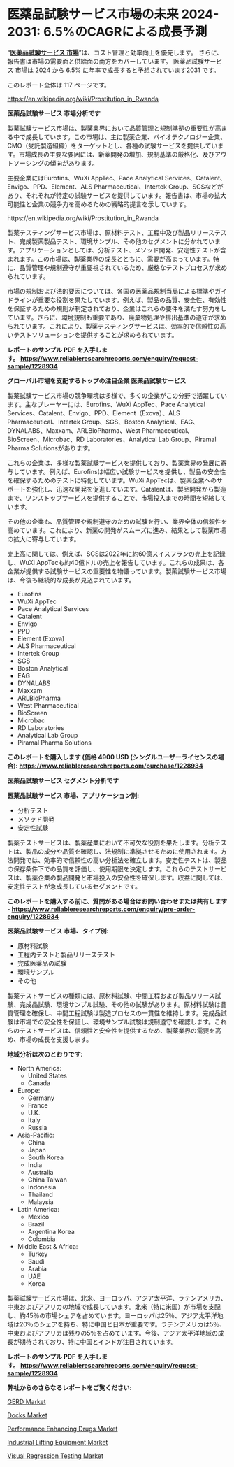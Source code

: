 <p><h1>医薬品試験サービス市場の未来 2024-2031: 6.5%のCAGRによる成長予測</h1></p><p>&ldquo;<strong><a href="https://www.reliableresearchreports.com/pharmaceutical-testing-services-r1228934?utm_campaign=107&utm_medium=9&utm_source=Github&utm_content=ia&utm_term=22112024&utm_id=pharmaceutical-testing-services">医薬品試験サービス 市場</a></strong>&rdquo;は、コスト管理と効率向上を優先します。 さらに、報告書は市場の需要面と供給面の両方をカバーしています。 医薬品試験サービス 市場は 2024 から 6.5% に年率で成長すると予想されています2031 です。</p>
<p>このレポート全体は 117 ページです。</p>
<p><a href="https://en.wikipedia.org/wiki/Prostitution_in_Rwanda?utm_campaign=107&utm_medium=9&utm_source=Github&utm_content=ia&utm_term=22112024&utm_id=pharmaceutical-testing-services">https://en.wikipedia.org/wiki/Prostitution_in_Rwanda</a></p>
<p><strong>医薬品試験サービス 市場分析です</strong></p>
<p><p>製薬試験サービス市場は、製薬業界において品質管理と規制準拠の重要性が高まる中で成長しています。この市場は、主に製薬企業、バイオテクノロジー企業、CMO（受託製造組織）をターゲットとし、各種の試験サービスを提供しています。市場成長の主要な要因には、新薬開発の増加、規制基準の厳格化、及びアウトソーシングの傾向があります。</p><p>主要企業にはEurofins、WuXi AppTec、Pace Analytical Services、Catalent、Envigo、PPD、Element、ALS Pharmaceutical、Intertek Group、SGSなどがあり、それぞれが特定の試験サービスを提供しています。報告書は、市場の拡大可能性と企業の競争力を高めるための戦略的提言を示しています。</p></p>
<p>https://en.wikipedia.org/wiki/Prostitution_in_Rwanda</p>
<p><p>製薬テスティングサービス市場は、原材料テスト、工程中及び製品リリーステスト、完成製薬製品テスト、環境サンプル、その他のセグメントに分かれています。アプリケーションとしては、分析テスト、メソッド開発、安定性テストが含まれます。この市場は、製薬業界の成長とともに、需要が高まっています。特に、品質管理や規制遵守が重要視されているため、厳格なテストプロセスが求められています。</p><p>市場の規制および法的要因については、各国の医薬品規制当局による標準やガイドラインが重要な役割を果たしています。例えば、製品の品質、安全性、有効性を保証するための規則が制定されており、企業はこれらの要件を満たす努力をしています。さらに、環境規制も重要であり、廃棄物処理や排出基準の遵守が求められています。これにより、製薬テスティングサービスは、効率的で信頼性の高いテストソリューションを提供することが求められています。</p></p>
<p><strong>レポートのサンプル PDF を入手します。&nbsp;<a href="https://www.reliableresearchreports.com/enquiry/request-sample/1228934?utm_campaign=107&utm_medium=9&utm_source=Github&utm_content=ia&utm_term=22112024&utm_id=pharmaceutical-testing-services">https://www.reliableresearchreports.com/enquiry/request-sample/1228934</a></strong></p>
<p><strong>グローバル市場を支配するトップの注目企業 医薬品試験サービス</strong></p>
<p><p>製薬試験サービス市場の競争環境は多様で、多くの企業がこの分野で活躍しています。主なプレーヤーには、Eurofins、WuXi AppTec、Pace Analytical Services、Catalent、Envigo、PPD、Element（Exova）、ALS Pharmaceutical、Intertek Group、SGS、Boston Analytical、EAG、DYNALABS、Maxxam、ARLBioPharma、West Pharmaceutical、BioScreen、Microbac、RD Laboratories、Analytical Lab Group、Piramal Pharma Solutionsがあります。</p><p>これらの企業は、多様な製薬試験サービスを提供しており、製薬業界の発展に寄与しています。例えば、Eurofinsは幅広い試験サービスを提供し、製品の安全性を確保するためのテストに特化しています。WuXi AppTecは、製薬企業へのサポートを強化し、迅速な開発を促進しています。Catalentは、製品開発から製造まで、ワンストップサービスを提供することで、市場投入までの時間を短縮しています。</p><p>その他の企業も、品質管理や規制遵守のための試験を行い、業界全体の信頼性を高めています。これにより、新薬の開発がスムーズに進み、結果として製薬市場の拡大に寄与しています。</p><p>売上高に関しては、例えば、SGSは2022年に約60億スイスフランの売上を記録し、WuXi AppTecも約40億ドルの売上を報告しています。これらの成果は、各企業が提供する試験サービスの重要性を物語っています。製薬試験サービス市場は、今後も継続的な成長が見込まれています。</p></p>
<p><ul><li>Eurofins</li><li>WuXi AppTec</li><li>Pace Analytical Services</li><li>Catalent</li><li>Envigo</li><li>PPD</li><li>Element (Exova)</li><li>ALS Pharmaceutical</li><li>Intertek Group</li><li>SGS</li><li>Boston Analytical</li><li>EAG</li><li>DYNALABS</li><li>Maxxam</li><li>ARLBioPharma</li><li>West Pharmaceutical</li><li>BioScreen</li><li>Microbac</li><li>RD Laboratories</li><li>Analytical Lab Group</li><li>Piramal Pharma Solutions</li></ul></p>
<p><strong>このレポートを購入します (価格 4900 USD (シングルユーザーライセンスの場合):&nbsp;<a href="https://www.reliableresearchreports.com/purchase/1228934?utm_campaign=107&utm_medium=9&utm_source=Github&utm_content=ia&utm_term=22112024&utm_id=pharmaceutical-testing-services">https://www.reliableresearchreports.com/purchase/1228934</a></strong></p>
<p><strong>医薬品試験サービス セグメント分析です</strong></p>
<p><strong>医薬品試験サービス 市場、アプリケーション別:</strong></p>
<p><ul><li>分析テスト</li><li>メソッド開発</li><li>安定性試験</li></ul></p>
<p><p>製薬テストサービスは、製薬産業において不可欠な役割を果たします。分析テストは、製品の成分や品質を確認し、法規制に準拠させるために使用されます。方法開発では、効率的で信頼性の高い分析法を確立します。安定性テストは、製品の保存条件下での品質を評価し、使用期限を決定します。これらのテストサービスは、製薬企業の製品開発と市場投入の安全性を確保します。収益に関しては、安定性テストが急成長しているセグメントです。</p></p>
<p><strong>このレポートを購入する前に、質問がある場合はお問い合わせまたは共有します - <a href="https://www.reliableresearchreports.com/enquiry/pre-order-enquiry/1228934?utm_campaign=107&utm_medium=9&utm_source=Github&utm_content=ia&utm_term=22112024&utm_id=pharmaceutical-testing-services">https://www.reliableresearchreports.com/enquiry/pre-order-enquiry/1228934</a></strong></p>
<p><strong>医薬品試験サービス 市場、タイプ別:</strong></p>
<p><ul><li>原材料試験</li><li>工程内テストと製品リリーステスト</li><li>完成医薬品の試験</li><li>環境サンプル</li><li>その他</li></ul></p>
<p><p>製薬テストサービスの種類には、原材料試験、中間工程および製品リリース試験、完成品試験、環境サンプル試験、その他の試験があります。原材料試験は品質管理を確保し、中間工程試験は製造プロセスの一貫性を維持します。完成品試験は市場での安全性を保証し、環境サンプル試験は規制遵守を確認します。これらのテストサービスは、信頼性と安全性を提供するため、製薬業界の需要を高め、市場の成長を支援します。</p></p>
<p><strong>地域分析は次のとおりです:</strong></p>
<p><ul>
    <li>
        North America:
        <ul>
            <li>United States</li>
            <li>Canada</li>
        </ul>
    </li>
    <li>
        Europe:
        <ul>
            <li>Germany</li>
            <li>France</li>
            <li>U.K.</li>
            <li>Italy</li>
            <li>Russia</li>
        </ul>
    </li>
    <li>
        Asia-Pacific:
        <ul>
            <li>China</li>
            <li>Japan</li>
            <li>South Korea</li>
            <li>India</li>
            <li>Australia</li>
            <li>China Taiwan</li>
            <li>Indonesia</li>
            <li>Thailand</li>
            <li>Malaysia</li>
        </ul>
    </li>
    <li>
        Latin America:
        <ul>
            <li>Mexico</li>
            <li>Brazil</li>
            <li>Argentina Korea</li>
            <li>Colombia</li>
        </ul>
    </li>
    <li>
        Middle East & Africa:
        <ul>
            <li>Turkey</li>
            <li>Saudi</li>
            <li>Arabia</li>
            <li>UAE</li>
            <li>Korea</li>
        </ul>
    </li>
    </ul></p>
<p><p>製薬試験サービス市場は、北米、ヨーロッパ、アジア太平洋、ラテンアメリカ、中東およびアフリカの地域で成長しています。北米（特に米国）が市場を支配し、約45％の市場シェアを占めています。ヨーロッパは25％、アジア太平洋地域は20％のシェアを持ち、特に中国と日本が重要です。ラテンアメリカは5％、中東およびアフリカは残りの5％を占めています。今後、アジア太平洋地域の成長が期待されており、特に中国とインドが注目されています。</p></p>
<p><strong>レポートのサンプル PDF を入手します。&nbsp;<a href="https://www.reliableresearchreports.com/enquiry/request-sample/1228934?utm_campaign=107&utm_medium=9&utm_source=Github&utm_content=ia&utm_term=22112024&utm_id=pharmaceutical-testing-services">https://www.reliableresearchreports.com/enquiry/request-sample/1228934</a></strong></p>
<p><strong></strong></p>
<p><strong></strong></p>
<p><strong>弊社からのさらなるレポートをご覧ください:</strong></p>
<p><p><a href="https://issuu.com/reportprime-2/docs/gerd-market-size-2030.pptx_25cce4f46c56e6?utm_campaign=107&utm_medium=9&utm_source=Github&utm_content=ia&utm_term=22112024&utm_id=pharmaceutical-testing-services">GERD Market</a></p><p><a href="https://github.com/luckyshygirl/Market-Research-Report-List-6/blob/main/docks-market.md?utm_campaign=107&utm_medium=9&utm_source=Github&utm_content=ia&utm_term=22112024&utm_id=pharmaceutical-testing-services">Docks Market</a></p><p><a href="https://issuu.com/reportprime-2/docs/performance-enhancing-drugs-market-_9c3385837691dc?utm_campaign=107&utm_medium=9&utm_source=Github&utm_content=ia&utm_term=22112024&utm_id=pharmaceutical-testing-services">Performance Enhancing Drugs Market</a></p><p><a href="https://github.com/arionmp/Market-Research-Report-List-5/blob/main/industrial-lifting-equipment-market.md?utm_campaign=107&utm_medium=9&utm_source=Github&utm_content=ia&utm_term=22112024&utm_id=pharmaceutical-testing-services">Industrial Lifting Equipment Market</a></p><p><a href="https://www.linkedin.com/pulse/data-global-visual-regression-testing-markets-share-size-rjcue?utm_campaign=107&utm_medium=9&utm_source=Github&utm_content=ia&utm_term=22112024&utm_id=pharmaceutical-testing-services">Visual Regression Testing Market</a></p></p>